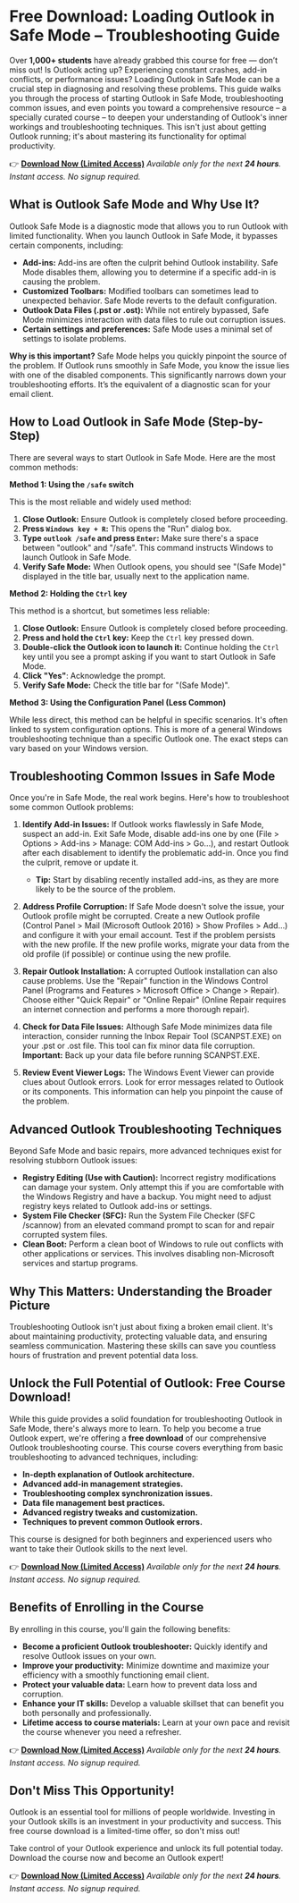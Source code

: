 # Free Download: Loading Outlook in Safe Mode – Troubleshooting Guide

Over **1,000+ students** have already grabbed this course for free — don’t miss out!
Is Outlook acting up? Experiencing constant crashes, add-in conflicts, or performance issues?  Loading Outlook in Safe Mode can be a crucial step in diagnosing and resolving these problems. This guide walks you through the process of starting Outlook in Safe Mode, troubleshooting common issues, and even points you toward a comprehensive resource – a specially curated course – to deepen your understanding of Outlook's inner workings and troubleshooting techniques. This isn't just about getting Outlook running; it's about mastering its functionality for optimal productivity.

👉 [**Download Now (Limited Access)**](https://udemywork.com/loading-outlook-in-safe-mode)
_Available only for the next **24 hours**. Instant access. No signup required._

## What is Outlook Safe Mode and Why Use It?

Outlook Safe Mode is a diagnostic mode that allows you to run Outlook with limited functionality.  When you launch Outlook in Safe Mode, it bypasses certain components, including:

*   **Add-ins:**  Add-ins are often the culprit behind Outlook instability. Safe Mode disables them, allowing you to determine if a specific add-in is causing the problem.
*   **Customized Toolbars:** Modified toolbars can sometimes lead to unexpected behavior.  Safe Mode reverts to the default configuration.
*   **Outlook Data Files (.pst or .ost):** While not entirely bypassed, Safe Mode minimizes interaction with data files to rule out corruption issues.
*   **Certain settings and preferences:** Safe Mode uses a minimal set of settings to isolate problems.

**Why is this important?** Safe Mode helps you quickly pinpoint the source of the problem.  If Outlook runs smoothly in Safe Mode, you know the issue lies with one of the disabled components. This significantly narrows down your troubleshooting efforts.  It’s the equivalent of a diagnostic scan for your email client.

## How to Load Outlook in Safe Mode (Step-by-Step)

There are several ways to start Outlook in Safe Mode.  Here are the most common methods:

**Method 1: Using the `/safe` switch**

This is the most reliable and widely used method:

1.  **Close Outlook:** Ensure Outlook is completely closed before proceeding.
2.  **Press `Windows key + R`:** This opens the "Run" dialog box.
3.  **Type `outlook /safe` and press `Enter`:** Make sure there's a space between "outlook" and "/safe". This command instructs Windows to launch Outlook in Safe Mode.
4.  **Verify Safe Mode:** When Outlook opens, you should see "(Safe Mode)" displayed in the title bar, usually next to the application name.

**Method 2: Holding the `Ctrl` key**

This method is a shortcut, but sometimes less reliable:

1.  **Close Outlook:** Ensure Outlook is completely closed before proceeding.
2.  **Press and hold the `Ctrl` key:** Keep the `Ctrl` key pressed down.
3.  **Double-click the Outlook icon to launch it:** Continue holding the `Ctrl` key until you see a prompt asking if you want to start Outlook in Safe Mode.
4.  **Click "Yes"**: Acknowledge the prompt.
5.  **Verify Safe Mode:**  Check the title bar for "(Safe Mode)".

**Method 3: Using the Configuration Panel (Less Common)**

While less direct, this method can be helpful in specific scenarios.  It's often linked to system configuration options.  This is more of a general Windows troubleshooting technique than a specific Outlook one. The exact steps can vary based on your Windows version.

## Troubleshooting Common Issues in Safe Mode

Once you're in Safe Mode, the real work begins. Here's how to troubleshoot some common Outlook problems:

1.  **Identify Add-in Issues:** If Outlook works flawlessly in Safe Mode, suspect an add-in. Exit Safe Mode, disable add-ins one by one (File > Options > Add-ins > Manage: COM Add-ins > Go...), and restart Outlook after each disablement to identify the problematic add-in.  Once you find the culprit, remove or update it.

    *   **Tip:** Start by disabling recently installed add-ins, as they are more likely to be the source of the problem.

2.  **Address Profile Corruption:**  If Safe Mode doesn't solve the issue, your Outlook profile might be corrupted.  Create a new Outlook profile (Control Panel > Mail (Microsoft Outlook 2016) > Show Profiles > Add...) and configure it with your email account.  Test if the problem persists with the new profile.  If the new profile works, migrate your data from the old profile (if possible) or continue using the new profile.

3.  **Repair Outlook Installation:**  A corrupted Outlook installation can also cause problems. Use the "Repair" function in the Windows Control Panel (Programs and Features > Microsoft Office > Change > Repair). Choose either "Quick Repair" or "Online Repair" (Online Repair requires an internet connection and performs a more thorough repair).

4.  **Check for Data File Issues:**  Although Safe Mode minimizes data file interaction, consider running the Inbox Repair Tool (SCANPST.EXE) on your .pst or .ost file. This tool can fix minor data file corruption.  **Important:** Back up your data file before running SCANPST.EXE.

5.  **Review Event Viewer Logs:**  The Windows Event Viewer can provide clues about Outlook errors. Look for error messages related to Outlook or its components.  This information can help you pinpoint the cause of the problem.

## Advanced Outlook Troubleshooting Techniques

Beyond Safe Mode and basic repairs, more advanced techniques exist for resolving stubborn Outlook issues:

*   **Registry Editing (Use with Caution):**  Incorrect registry modifications can damage your system. Only attempt this if you are comfortable with the Windows Registry and have a backup. You might need to adjust registry keys related to Outlook add-ins or settings.
*   **System File Checker (SFC):**  Run the System File Checker (SFC /scannow) from an elevated command prompt to scan for and repair corrupted system files.
*   **Clean Boot:** Perform a clean boot of Windows to rule out conflicts with other applications or services.  This involves disabling non-Microsoft services and startup programs.

## Why This Matters: Understanding the Broader Picture

Troubleshooting Outlook isn't just about fixing a broken email client. It's about maintaining productivity, protecting valuable data, and ensuring seamless communication. Mastering these skills can save you countless hours of frustration and prevent potential data loss.

## Unlock the Full Potential of Outlook: Free Course Download!

While this guide provides a solid foundation for troubleshooting Outlook in Safe Mode, there's always more to learn.  To help you become a true Outlook expert, we're offering a **free download** of our comprehensive Outlook troubleshooting course. This course covers everything from basic troubleshooting to advanced techniques, including:

*   **In-depth explanation of Outlook architecture.**
*   **Advanced add-in management strategies.**
*   **Troubleshooting complex synchronization issues.**
*   **Data file management best practices.**
*   **Advanced registry tweaks and customization.**
*   **Techniques to prevent common Outlook errors.**

This course is designed for both beginners and experienced users who want to take their Outlook skills to the next level.

👉 [**Download Now (Limited Access)**](https://udemywork.com/loading-outlook-in-safe-mode)
_Available only for the next **24 hours**. Instant access. No signup required._

## Benefits of Enrolling in the Course

By enrolling in this course, you'll gain the following benefits:

*   **Become a proficient Outlook troubleshooter:**  Quickly identify and resolve Outlook issues on your own.
*   **Improve your productivity:**  Minimize downtime and maximize your efficiency with a smoothly functioning email client.
*   **Protect your valuable data:** Learn how to prevent data loss and corruption.
*   **Enhance your IT skills:**  Develop a valuable skillset that can benefit you both personally and professionally.
*   **Lifetime access to course materials:**  Learn at your own pace and revisit the course whenever you need a refresher.

👉 [**Download Now (Limited Access)**](https://udemywork.com/loading-outlook-in-safe-mode)
_Available only for the next **24 hours**. Instant access. No signup required._

## Don't Miss This Opportunity!

Outlook is an essential tool for millions of people worldwide.  Investing in your Outlook skills is an investment in your productivity and success. This free course download is a limited-time offer, so don't miss out!

Take control of your Outlook experience and unlock its full potential today. Download the course now and become an Outlook expert!

👉 [**Download Now (Limited Access)**](https://udemywork.com/loading-outlook-in-safe-mode)
_Available only for the next **24 hours**. Instant access. No signup required._
